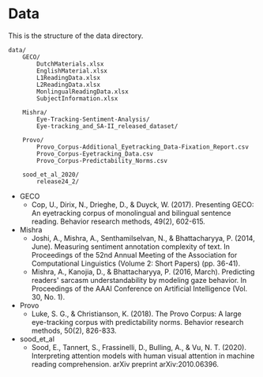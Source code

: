 # Data
This is the structure of the data directory.

    data/
        GECO/
            DutchMaterials.xlsx
            EnglishMaterial.xlsx
            L1ReadingData.xlsx
            L2ReadingData.xlsx
            MonlingualReadingData.xlsx
            SubjectInformation.xlsx
    
        Mishra/
            Eye-Tracking-Sentiment-Analysis/
            Eye-tracking_and_SA-II_released_dataset/
    
        Provo/
            Provo_Corpus-Additional_Eyetracking_Data-Fixation_Report.csv
            Provo_Corpus-Eyetracking_Data.csv
            Provo_Corpus-Predictability_Norms.csv

        sood_et_al_2020/
            release24_2/

* GECO
  * Cop, U., Dirix, N., Drieghe, D., & Duyck, W. (2017). Presenting GECO: An eyetracking corpus of monolingual and bilingual sentence reading. Behavior research methods, 49(2), 602-615.
* Mishra
  * Joshi, A., Mishra, A., Senthamilselvan, N., & Bhattacharyya, P. (2014, June). Measuring sentiment annotation complexity of text. In Proceedings of the 52nd Annual Meeting of the Association for Computational Linguistics (Volume 2: Short Papers) (pp. 36-41).
  * Mishra, A., Kanojia, D., & Bhattacharyya, P. (2016, March). Predicting readers' sarcasm understandability by modeling gaze behavior. In Proceedings of the AAAI Conference on Artificial Intelligence (Vol. 30, No. 1).
* Provo
  * Luke, S. G., & Christianson, K. (2018). The Provo Corpus: A large eye-tracking corpus with predictability norms. Behavior research methods, 50(2), 826-833.
* sood_et_al 
  * Sood, E., Tannert, S., Frassinelli, D., Bulling, A., & Vu, N. T. (2020). Interpreting attention models with human visual attention in machine reading comprehension. arXiv preprint arXiv:2010.06396.